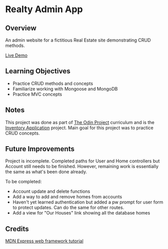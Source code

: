 # Realty Admin App

## Overview

An admin website for a fictitious Real Estate site demonstrating CRUD methods.

[Live Demo](https://dukdukg00se.github.io/memory-card/)

## Learning Objectives

- Practice CRUD methods and concepts
- Familiarize working with Mongoose and MongoDB
- Practice MVC concepts

## Notes

This project was done as part of [The Odin Project](https://www.theodinproject.com/paths) curriculum and is the [Inventory Application](https://www.theodinproject.com/lessons/nodejs-inventory-application) project. Main goal for this project was to practice CRUD concepts.

## Future Improvements

Project is incomplete. Completed paths for User and Home controllers but Account still needs to be finished. However, remaining work is essentially the same as what's been done already.

To be completed:

- Account update and delete functions
- Add a way to add and remove homes from accounts
- Haven't yet learned authentication but added a pw prompt for user form to protect updates. Can do the same for other routes.
- Add a view for "Our Houses" link showing all the database homes

## Credits

[MDN Express web framework tutorial](https://developer.mozilla.org/en-US/docs/Learn/Server-side/Express_Nodejs)
